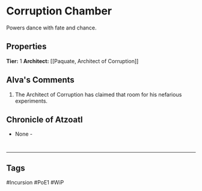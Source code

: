 # Corruption Chamber
Powers dance with fate and chance.

## Properties
**Tier:** 1
**Architect:** [[Paquate, Architect of Corruption]]

## Alva's Comments
1. The Architect of Corruption has claimed that room for his nefarious experiments.

## Chronicle of Atzoatl
- None -

#
---
## Tags
#Incursion
#PoE1
#WiP
